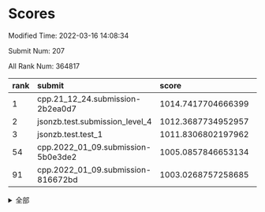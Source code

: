# Scores

Modified Time: 2022-03-16 14:08:34

Submit Num: 207

All Rank Num: 364817

| rank |               submit               |       score        |       sigma        | pk_num |
| :--- | :--------------------------------- | :----------------- | :----------------- | :----- |
| 1    | cpp.21_12_24.submission-2b2ea0d7   | 1014.7417704666399 | 0.8171018662349918 | 7047   |
| 2    | jsonzb.test.submission_level_4     | 1012.3687734952957 | 0.7764899190437808 | 7050   |
| 3    | jsonzb.test.test_1                 | 1011.8306802197962 | 0.7992853204899336 | 7047   |
| 54   | cpp.2022_01_09.submission-5b0e3de2 | 1005.0857846653134 | 0.717326879606463  | 7049   |
| 91   | cpp.2022_01_09.submission-816672bd | 1003.0268757258685 | 0.7141693855736035 | 7045   |


<details>
<summary>全部</summary>

| rank |                 submit                 |       score        |       sigma        | pk_num |
| :--- | :------------------------------------- | :----------------- | :----------------- | :----- |
| 1    | cpp.21_12_24.submission-2b2ea0d7       | 1014.7417704666399 | 0.8171018662349918 | 7047   |
| 2    | jsonzb.test.submission_level_4         | 1012.3687734952957 | 0.7764899190437808 | 7050   |
| 3    | jsonzb.test.test_1                     | 1011.8306802197962 | 0.7992853204899336 | 7047   |
| 4    | gobigger.level_3.submission_level_3_12 | 1011.6727754764053 | 0.7771311238611024 | 7048   |
| 5    | gobigger.level_3.submission_level_3_20 | 1011.6098776764424 | 0.7552724187363843 | 7050   |
| 6    | gobigger.level_3.submission_level_3_47 | 1011.3745135831465 | 0.8011088731259282 | 7045   |
| 7    | gobigger.level_3.submission_level_3_9  | 1011.3005264812457 | 0.7700058122412665 | 7051   |
| 8    | gobigger.level_3.submission_level_3_10 | 1011.2733394392786 | 0.7809060843164997 | 7049   |
| 9    | gobigger.level_3.submission_level_3_6  | 1011.1482853351255 | 0.7775442141289348 | 7048   |
| 10   | gobigger.level_3.submission_level_3_3  | 1010.8810544667173 | 0.7801147672446367 | 7048   |
| 11   | gobigger.level_3.submission_level_3_38 | 1010.8544410857342 | 0.7582878800926978 | 7045   |
| 12   | gobigger.level_3.submission_level_3_7  | 1010.8376188163747 | 0.7657744353033338 | 7045   |
| 13   | gobigger.level_3.submission_level_3_11 | 1010.819637979959  | 0.7681090911802329 | 7051   |
| 14   | gobigger.level_3.submission_level_3_28 | 1010.738894303209  | 0.7496666147994897 | 7052   |
| 15   | gobigger.level_3.submission_level_3_35 | 1010.7359902721357 | 0.7843074259286651 | 7049   |
| 16   | gobigger.level_3.submission_level_3_29 | 1010.6666240714328 | 0.7603301757575058 | 7050   |
| 17   | gobigger.level_3.submission_level_3_33 | 1010.6482027789648 | 0.765545582477056  | 7056   |
| 18   | gobigger.level_3.submission_level_3_45 | 1010.6296813305171 | 0.7439632731943673 | 7055   |
| 19   | gobigger.level_3.submission_level_3_24 | 1010.5248154091923 | 0.767477077923648  | 7046   |
| 20   | gobigger.level_3.submission_level_3_15 | 1010.4868262131429 | 0.7730749882063972 | 7051   |
| 21   | gobigger.level_3.submission_level_3_27 | 1010.440021953467  | 0.7619596568347218 | 7053   |
| 22   | gobigger.level_3.submission_level_3_39 | 1010.3254595170513 | 0.7624629212190563 | 7048   |
| 23   | gobigger.level_3.submission_level_3_5  | 1010.3217365489002 | 0.7620277848010313 | 7044   |
| 24   | gobigger.level_3.submission_level_3_48 | 1010.3109547626975 | 0.7763219050364905 | 7050   |
| 25   | gobigger.level_3.submission_level_3_4  | 1010.2814213749948 | 0.7515185205354662 | 7049   |
| 26   | gobigger.level_3.submission_level_3_16 | 1010.2196814525562 | 0.7965446741339579 | 7055   |
| 27   | gobigger.level_3.submission_level_3_8  | 1010.1891574854393 | 0.7380356027615772 | 7051   |
| 28   | gobigger.level_3.submission_level_3_26 | 1010.1810581434012 | 0.7822469579760731 | 7049   |
| 29   | gobigger.level_3.submission_level_3_44 | 1010.1422603470993 | 0.7515968030111607 | 7051   |
| 30   | gobigger.level_3.submission_level_3_2  | 1010.0928430392441 | 0.7589040641952315 | 7052   |
| 31   | gobigger.level_3.submission_level_3_37 | 1010.0602407839702 | 0.7570301915805564 | 7050   |
| 32   | gobigger.level_3.submission_level_3_42 | 1009.9722755321477 | 0.7446568906546506 | 7050   |
| 33   | gobigger.level_3.submission_level_3_19 | 1009.9554975390773 | 0.7693547177050211 | 7050   |
| 34   | gobigger.level_3.submission_level_3_31 | 1009.8672416676766 | 0.7587244925444582 | 7054   |
| 35   | gobigger.level_3.submission_level_3_25 | 1009.8664069102016 | 0.7476580185927394 | 7049   |
| 36   | gobigger.level_3.submission_level_3_40 | 1009.8142347805049 | 0.7498020108807781 | 7051   |
| 37   | gobigger.level_3.submission_level_3_1  | 1009.7984201961855 | 0.735916190385835  | 7048   |
| 38   | gobigger.level_3.submission_level_3_34 | 1009.7596775760344 | 0.7502933100442015 | 7054   |
| 39   | gobigger.level_3.submission_level_3_18 | 1009.7008296840824 | 0.7618458398801007 | 7053   |
| 40   | gobigger.level_3.submission_level_3_22 | 1009.6448830722032 | 0.7557262027594094 | 7047   |
| 41   | gobigger.level_3.submission_level_3_23 | 1009.542381184269  | 0.7647277642978979 | 7051   |
| 42   | gobigger.level_3.submission_level_3_30 | 1009.5211378571137 | 0.7554141294468507 | 7052   |
| 43   | gobigger.level_3.submission_level_3_14 | 1009.4511158920443 | 0.7436331213169104 | 7048   |
| 44   | gobigger.level_3.submission_level_3_36 | 1009.42521097132   | 0.7399795856054819 | 7051   |
| 45   | gobigger.level_3.submission_level_3_17 | 1009.4009151663603 | 0.766467482807767  | 7050   |
| 46   | gobigger.level_3.submission_level_3_13 | 1009.2711167991804 | 0.747784939878186  | 7049   |
| 47   | gobigger.level_3.submission_level_3_41 | 1009.1443117395257 | 0.7641988924368192 | 7042   |
| 48   | gobigger.level_3.submission_level_3_0  | 1009.0270344176465 | 0.7371773613695349 | 7047   |
| 49   | gobigger.level_3.submission_level_3_46 | 1008.9535511280959 | 0.7523658671698741 | 7050   |
| 50   | gobigger.level_3.submission_level_3_21 | 1008.9468260116672 | 0.7538602825462993 | 7049   |
| 51   | gobigger.level_3.submission_level_3_32 | 1008.86549262853   | 0.7410350316040373 | 7047   |
| 52   | gobigger.level_3.submission_level_3_49 | 1008.6277237105443 | 0.7333341368163235 | 7055   |
| 53   | gobigger.level_3.submission_level_3_43 | 1008.1720195094333 | 0.7521964041191609 | 7044   |
| 54   | cpp.2022_01_09.submission-5b0e3de2     | 1005.0857846653134 | 0.717326879606463  | 7049   |
| 55   | gobigger.level_1.submission_level_1_12 | 1005.0769504249223 | 0.7277422839854853 | 7053   |
| 56   | gobigger.level_1.submission_level_1_44 | 1004.9912738012641 | 0.7336564613212007 | 7049   |
| 57   | gobigger.level_1.submission_level_1_38 | 1004.80825812505   | 0.7306274194544705 | 7048   |
| 58   | gobigger.level_1.submission_level_1_18 | 1004.6408540380256 | 0.7260296032751015 | 7056   |
| 59   | gobigger.level_1.submission_level_1_1  | 1004.4426632841257 | 0.7103551447915741 | 7046   |
| 60   | gobigger.level_1.submission_level_1_29 | 1004.4074029106885 | 0.7122384741569274 | 7052   |
| 61   | gobigger.level_1.submission_level_1_47 | 1004.3821583600264 | 0.7310676196980437 | 7049   |
| 62   | gobigger.level_1.submission_level_1_19 | 1004.2653639284224 | 0.7303927010172875 | 7051   |
| 63   | gobigger.level_1.submission_level_1_8  | 1004.2314915870662 | 0.7286947566491192 | 7047   |
| 64   | gobigger.level_1.submission_level_1_43 | 1004.1892697299194 | 0.7185729890043316 | 7048   |
| 65   | gobigger.level_1.submission_level_1_34 | 1004.1656240564179 | 0.7162740207997276 | 7054   |
| 66   | gobigger.level_1.submission_level_1_6  | 1004.1297871685549 | 0.7247880951356863 | 7043   |
| 67   | gobigger.level_1.submission_level_1_14 | 1004.1056299166736 | 0.7270492379657411 | 7052   |
| 68   | gobigger.level_1.submission_level_1_41 | 1003.9697591040539 | 0.7103378537389207 | 7054   |
| 69   | gobigger.level_1.submission_level_1_24 | 1003.9433130252612 | 0.7210206128075605 | 7050   |
| 70   | gobigger.level_1.submission_level_1_37 | 1003.92619042834   | 0.7198909548409983 | 7051   |
| 71   | gobigger.level_1.submission_level_1_46 | 1003.8957733085188 | 0.7178694002444479 | 7053   |
| 72   | gobigger.level_1.submission_level_1_21 | 1003.8688051404506 | 0.724742632380781  | 7047   |
| 73   | gobigger.level_1.submission_level_1_22 | 1003.8193242821543 | 0.7117616614468517 | 7049   |
| 74   | gobigger.level_1.submission_level_1_23 | 1003.7635123519028 | 0.727451906834253  | 7048   |
| 75   | gobigger.level_1.submission_level_1_28 | 1003.7241811395601 | 0.7216870798462754 | 7052   |
| 76   | gobigger.level_1.submission_level_1_13 | 1003.6588118014531 | 0.7129773941335178 | 7046   |
| 77   | gobigger.level_1.submission_level_1_16 | 1003.5490134924448 | 0.7067050177150125 | 7052   |
| 78   | gobigger.level_1.submission_level_1_42 | 1003.4697866708332 | 0.7117267407029767 | 7050   |
| 79   | gobigger.level_1.submission_level_1_5  | 1003.4654796462597 | 0.7150915693532297 | 7051   |
| 80   | gobigger.level_1.submission_level_1_10 | 1003.4598222611498 | 0.7123559440042567 | 7042   |
| 81   | gobigger.level_1.submission_level_1_49 | 1003.4438841159326 | 0.7154965749322736 | 7052   |
| 82   | gobigger.level_1.submission_level_1_11 | 1003.4229851514166 | 0.7201092099636359 | 7048   |
| 83   | gobigger.level_1.submission_level_1_31 | 1003.4089209006999 | 0.7210427710850938 | 7046   |
| 84   | gobigger.level_1.submission_level_1_3  | 1003.3655583711616 | 0.7299780652522642 | 7050   |
| 85   | gobigger.level_1.submission_level_1_40 | 1003.355335119779  | 0.7253204408027997 | 7049   |
| 86   | gobigger.level_1.submission_level_1_26 | 1003.3031726866511 | 0.7219071752423863 | 7049   |
| 87   | gobigger.level_1.submission_level_1_48 | 1003.2947837909109 | 0.7117109632494315 | 7051   |
| 88   | gobigger.level_1.submission_level_1_15 | 1003.2641159587844 | 0.7234214713367936 | 7053   |
| 89   | gobigger.level_1.submission_level_1_45 | 1003.1837424605426 | 0.7150088236130142 | 7053   |
| 90   | gobigger.level_1.submission_level_1_7  | 1003.102911449159  | 0.7141681271664003 | 7048   |
| 91   | cpp.2022_01_09.submission-816672bd     | 1003.0268757258685 | 0.7141693855736035 | 7045   |
| 92   | gobigger.level_1.submission_level_1_4  | 1002.9596188024312 | 0.7117671474947209 | 7047   |
| 93   | gobigger.level_1.submission_level_1_9  | 1002.8888640295011 | 0.7104210751835915 | 7053   |
| 94   | gobigger.level_1.submission_level_1_35 | 1002.7750882818092 | 0.716950604075553  | 7053   |
| 95   | gobigger.level_1.submission_level_1_25 | 1002.7651367915515 | 0.7168363217080852 | 7044   |
| 96   | gobigger.level_1.submission_level_1_30 | 1002.7081735100041 | 0.7165205990635227 | 7051   |
| 97   | gobigger.level_1.submission_level_1_36 | 1002.6242290165331 | 0.7203512461235839 | 7050   |
| 98   | gobigger.level_1.submission_level_1_0  | 1002.562436630906  | 0.7140623976507263 | 7053   |
| 99   | gobigger.level_1.submission_level_1_32 | 1002.5378146825055 | 0.717601716250285  | 7054   |
| 100  | gobigger.level_1.submission_level_1_39 | 1002.4923649853412 | 0.7182681367944047 | 7046   |
| 101  | gobigger.level_1.submission_level_1_20 | 1002.4895087819393 | 0.7249065986898263 | 7048   |
| 102  | gobigger.level_1.submission_level_1_33 | 1002.4351175381088 | 0.7147446660019641 | 7050   |
| 103  | gobigger.level_1.submission_level_1_2  | 1002.3298486976563 | 0.7253571256222057 | 7049   |
| 104  | gobigger.level_1.submission_level_1_17 | 1002.132615436284  | 0.7069056213346905 | 7052   |
| 105  | gobigger.level_1.submission_level_1_27 | 1001.9563669329042 | 0.7133898327634141 | 7046   |
| 106  | gobigger.random.submission_random_41   | 997.254199365362   | 0.713459833618401  | 7049   |
| 107  | gobigger.random.submission_random_8    | 997.2369288333866  | 0.7138452550416442 | 7049   |
| 108  | gobigger.random.submission_random_47   | 997.1093324703996  | 0.7085361151464235 | 7053   |
| 109  | gobigger.random.submission_random_43   | 997.069513491265   | 0.7132364843223783 | 7049   |
| 110  | gobigger.random.submission_random_37   | 997.0479677948047  | 0.7133640372865806 | 7051   |
| 111  | gobigger.random.submission_random_34   | 996.9723435044682  | 0.7213582639616585 | 7047   |
| 112  | gobigger.random.submission_random_48   | 996.9237250652344  | 0.6944249275124288 | 7046   |
| 113  | gobigger.random.submission_random_22   | 996.8920681805639  | 0.6943570540013182 | 7052   |
| 114  | gobigger.random.submission_random_20   | 996.717063695176   | 0.7130234229162254 | 7049   |
| 115  | gobigger.random.submission_random_49   | 996.5632771242852  | 0.7126470389016341 | 7051   |
| 116  | gobigger.random.submission_random_45   | 996.5514808688235  | 0.7128616129817766 | 7044   |
| 117  | gobigger.random.submission_random_35   | 996.5106613517062  | 0.7066518636498473 | 7049   |
| 118  | gobigger.random.submission_random_28   | 996.4341820301925  | 0.7091406666126875 | 7048   |
| 119  | gobigger.random.submission_random_30   | 996.327960323639   | 0.7127416293701613 | 7047   |
| 120  | gobigger.random.submission_random_2    | 996.2955089688097  | 0.7290414218540268 | 7055   |
| 121  | gobigger.random.submission_random_33   | 996.2896692257251  | 0.7085167182359002 | 7045   |
| 122  | gobigger.random.submission_random_19   | 996.2135288636782  | 0.7034809367599152 | 7054   |
| 123  | gobigger.random.submission_random_17   | 996.1107721748102  | 0.7053334723793582 | 7042   |
| 124  | gobigger.random.submission_random_0    | 996.0962860422142  | 0.7198640032578072 | 7052   |
| 125  | gobigger.random.submission_random_10   | 996.0899248163183  | 0.7211870377741117 | 7054   |
| 126  | gobigger.random.submission_random_39   | 996.051587569582   | 0.7158577478357858 | 7055   |
| 127  | gobigger.random.submission_random_36   | 996.0177573963987  | 0.7188137781497449 | 7050   |
| 128  | gobigger.random.submission_random_44   | 995.9941276868574  | 0.7069426085001047 | 7052   |
| 129  | gobigger.random.submission_random_14   | 995.8735903791004  | 0.7093789473446822 | 7050   |
| 130  | gobigger.random.submission_random_18   | 995.8127817983024  | 0.7032956228025191 | 7050   |
| 131  | gobigger.random.submission_random_38   | 995.8014825597987  | 0.7174042666882274 | 7046   |
| 132  | gobigger.random.submission_random_21   | 995.7973356575538  | 0.7112361553373165 | 7050   |
| 133  | gobigger.random.submission_random_31   | 995.7617795948629  | 0.7151377554813307 | 7054   |
| 134  | gobigger.random.submission_random_25   | 995.700720133136   | 0.7127955540386168 | 7055   |
| 135  | gobigger.random.submission_random_27   | 995.6835502824838  | 0.7165282794932721 | 7053   |
| 136  | gobigger.random.submission_random_42   | 995.671504154119   | 0.7160568666276641 | 7046   |
| 137  | gobigger.random.submission_random_5    | 995.5803227894972  | 0.7249564899261075 | 7048   |
| 138  | gobigger.random.submission_random_4    | 995.5743119660652  | 0.7213912725554498 | 7051   |
| 139  | gobigger.random.submission_random_1    | 995.5183713166293  | 0.703395095666354  | 7052   |
| 140  | gobigger.random.submission_random_29   | 995.4754796994283  | 0.7159670664773246 | 7048   |
| 141  | gobigger.random.submission_random_24   | 995.4473431397287  | 0.7187437873536185 | 7047   |
| 142  | gobigger.random.submission_random_23   | 995.4398903609648  | 0.7112567528041677 | 7046   |
| 143  | gobigger.random.submission_random_46   | 995.368836982862   | 0.7088556452940014 | 7050   |
| 144  | gobigger.random.submission_random_6    | 995.2467463863615  | 0.7132890699965823 | 7051   |
| 145  | gobigger.random.submission_random_3    | 995.22659262278    | 0.7094549036272774 | 7049   |
| 146  | gobigger.random.submission_random_9    | 995.1161637501206  | 0.713887254049832  | 7052   |
| 147  | gobigger.random.submission_random_26   | 995.0891376441836  | 0.7165339907336494 | 7053   |
| 148  | gobigger.random.submission_random_11   | 995.0058698872448  | 0.7103369871306968 | 7048   |
| 149  | gobigger.random.submission_random_16   | 994.996806242807   | 0.7094703590836167 | 7053   |
| 150  | gobigger.random.submission_random_15   | 994.9910123718487  | 0.7235344642094363 | 7053   |
| 151  | gobigger.random.submission_random_13   | 994.9059409095181  | 0.7035293291222501 | 7049   |
| 152  | gobigger.random.submission_random_40   | 994.7411843566338  | 0.7096217780059981 | 7053   |
| 153  | gobigger.random.submission_random_32   | 994.70476461993    | 0.7120224132003595 | 7046   |
| 154  | gobigger.random.submission_random_7    | 994.5859449903429  | 0.7330294213471436 | 7045   |
| 155  | gobigger.random.submission_random_12   | 994.5591071189914  | 0.7367426544527755 | 7048   |
| 156  | gobigger.level_2.submission_level_2_29 | 993.9629934798086  | 0.7311916694129699 | 7049   |
| 157  | gobigger.level_2.submission_level_2_30 | 993.9183257005367  | 0.7340045363838051 | 7052   |
| 158  | gobigger.level_2.submission_level_2_9  | 993.8950755086529  | 0.7433702467650163 | 7055   |
| 159  | gobigger.level_2.submission_level_2_24 | 993.5355771165017  | 0.7389695657425215 | 7050   |
| 160  | gobigger.level_2.submission_level_2_16 | 993.1000104609121  | 0.7393530934384489 | 7049   |
| 161  | gobigger.level_2.submission_level_2_40 | 993.0989478492289  | 0.7347953325945323 | 7050   |
| 162  | gobigger.level_2.submission_level_2_10 | 993.061545342196   | 0.7427475642088676 | 7051   |
| 163  | gobigger.level_2.submission_level_2_14 | 992.9140440193906  | 0.7318171245206143 | 7051   |
| 164  | gobigger.level_2.submission_level_2_48 | 992.7717540516846  | 0.7565727866891864 | 7050   |
| 165  | gobigger.level_2.submission_level_2_39 | 992.7685491614344  | 0.7475184993846122 | 7048   |
| 166  | gobigger.level_2.submission_level_2_13 | 992.7616779652225  | 0.7396611059422644 | 7046   |
| 167  | gobigger.level_2.submission_level_2_11 | 992.6583622308569  | 0.7482314126758204 | 7045   |
| 168  | gobigger.level_2.submission_level_2_33 | 992.53973742162    | 0.7487723670668712 | 7047   |
| 169  | gobigger.level_2.submission_level_2_46 | 992.4843909404544  | 0.7280323712150825 | 7046   |
| 170  | gobigger.level_2.submission_level_2_35 | 992.4485348873762  | 0.7398316348440043 | 7047   |
| 171  | gobigger.level_2.submission_level_2_4  | 992.4481220811266  | 0.7442957335689332 | 7051   |
| 172  | gobigger.level_2.submission_level_2_23 | 992.3592651204509  | 0.7540788324082462 | 7050   |
| 173  | gobigger.level_2.submission_level_2_2  | 992.3570763434079  | 0.7477135539701946 | 7053   |
| 174  | gobigger.level_2.submission_level_2_37 | 992.3449660171788  | 0.7431403999941193 | 7055   |
| 175  | gobigger.level_2.submission_level_2_20 | 992.3164806234564  | 0.7443047342829062 | 7050   |
| 176  | gobigger.level_2.submission_level_2_49 | 992.2478010335248  | 0.7403056452394868 | 7049   |
| 177  | gobigger.level_2.submission_level_2_41 | 992.1517246075185  | 0.7423024825669041 | 7049   |
| 178  | gobigger.level_2.submission_level_2_27 | 992.0477548000309  | 0.7581249265252941 | 7047   |
| 179  | gobigger.level_2.submission_level_2_42 | 991.9748364415038  | 0.7244852573387404 | 7052   |
| 180  | gobigger.level_2.submission_level_2_3  | 991.9308155213276  | 0.7834170629720687 | 7051   |
| 181  | gobigger.level_2.submission_level_2_36 | 991.925688726468   | 0.7503016081253879 | 7050   |
| 182  | gobigger.level_2.submission_level_2_45 | 991.9175631248069  | 0.7335943880203771 | 7052   |
| 183  | gobigger.level_2.submission_level_2_6  | 991.9011379841979  | 0.7437127035518655 | 7049   |
| 184  | gobigger.level_2.submission_level_2_8  | 991.8876979367784  | 0.7548428422230755 | 7050   |
| 185  | gobigger.level_2.submission_level_2_17 | 991.8781087453523  | 0.7421800102177086 | 7046   |
| 186  | gobigger.level_2.submission_level_2_19 | 991.6952473215008  | 0.7503279372959668 | 7055   |
| 187  | gobigger.level_2.submission_level_2_44 | 991.572324538135   | 0.7568947013371788 | 7051   |
| 188  | gobigger.level_2.submission_level_2_38 | 991.4845815117473  | 0.7752479139407823 | 7051   |
| 189  | gobigger.level_2.submission_level_2_25 | 991.4255767121272  | 0.7362132471657391 | 7042   |
| 190  | gobigger.level_2.submission_level_2_5  | 991.3820588166101  | 0.7515173101623853 | 7049   |
| 191  | gobigger.level_2.submission_level_2_31 | 991.2179790661668  | 0.7615898032365557 | 7046   |
| 192  | gobigger.level_2.submission_level_2_22 | 991.1802898099907  | 0.7500663420018243 | 7046   |
| 193  | gobigger.level_2.submission_level_2_18 | 991.1240060611531  | 0.7354896867316515 | 7049   |
| 194  | gobigger.level_2.submission_level_2_0  | 991.1009704160886  | 0.7486018418666711 | 7050   |
| 195  | gobigger.level_2.submission_level_2_7  | 991.0574001716944  | 0.7542844313634353 | 7047   |
| 196  | gobigger.level_2.submission_level_2_12 | 991.0007008780167  | 0.7634124127648814 | 7049   |
| 197  | gobigger.level_2.submission_level_2_47 | 990.9331668795693  | 0.7628728860102515 | 7045   |
| 198  | gobigger.level_2.submission_level_2_15 | 990.7823851523541  | 0.751562057950202  | 7058   |
| 199  | gobigger.level_2.submission_level_2_26 | 990.7259382105436  | 0.7577921601137928 | 7050   |
| 200  | gobigger.level_2.submission_level_2_28 | 990.6612400423504  | 0.751649149290683  | 7047   |
| 201  | gobigger.level_2.submission_level_2_1  | 990.4271202484315  | 0.760199105772322  | 7056   |
| 202  | gobigger.level_2.submission_level_2_21 | 990.078464093014   | 0.7556671217955452 | 7048   |
| 203  | gobigger.level_2.submission_level_2_43 | 989.9513285962906  | 0.7643617615102856 | 7052   |
| 204  | gobigger.level_2.submission_level_2_34 | 989.9408658540253  | 0.7705481513148358 | 7046   |
| 205  | gobigger.level_2.submission_level_2_32 | 989.7230694468177  | 0.7889360547995994 | 7044   |
| 206  | gobigger.none.submission_none_0        | 978.6133004488906  | 1.194030563766711  | 7053   |
| 207  | gobigger.none.submission_none_1        | 973.9012527120575  | 1.7220165080668626 | 7050   |

</details>